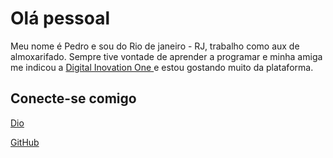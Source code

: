 # Olá pessoal

Meu nome é Pedro e sou do Rio de janeiro - RJ, trabalho como aux de almoxarifado.
Sempre tive vontade de aprender a programar e minha amiga me indicou a [Digital Inovation One ](https://www.dio.me/) e estou gostando muito da plataforma.

## Conecte-se comigo 
[Dio](https://web.dio.me/users/pedro_soaresvp) 

[GitHub](https://github.com/PLpedrow)
